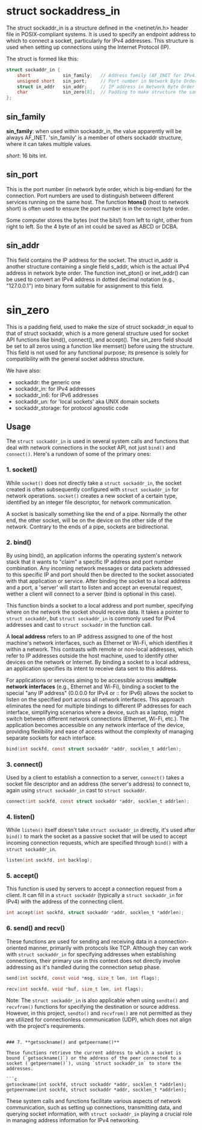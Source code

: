 # struct sockaddress_in

The struct sockaddr_in is a structure defined in the <netinet/in.h> header file in POSIX-compliant systems. It is used to specify an endpoint address to which to connect a socket, particularly for IPv4 addresses. This structure is used when setting up connections using the Internet Protocol (IP).

The struct is formed like this:

```c
struct sockaddr_in {
    short            sin_family;   // Address family (AF_INET for IPv4)
    unsigned short   sin_port;     // Port number in Network Byte Order
    struct in_addr   sin_addr;     // IP address in Network Byte Order
    char             sin_zero[8];  // Padding to make structure the same size as struct sockaddr
};

```

## sin_family

**sin_family**: when used within sockaddr_in, the value apparently will be always AF_INET. 'sin_family' is a member of others sockaddr structure, where it can takes multiple values.

_short_: 16 bits int.

## sin_port

This is the port number (in network byte order, which is big-endian) for the connection. Port numbers are used to distinguish between different services running on the same host. The function **htons()** (host to network short) is often used to ensure the port number is in the correct byte order.

Some computer stores the bytes (not the bits!) from left to right, other from right to left. So the 4 byte of an int could be saved as ABCD or DCBA.

## sin_addr

This field contains the IP address for the socket. The struct in_addr is another structure containing a single field s_addr, which is the actual IPv4 address in network byte order. The function inet_pton() or inet_addr() can be used to convert an IPv4 address in dotted decimal notation (e.g., "127.0.0.1") into binary form suitable for assignment to this field.

# sin_zero

This is a padding field, used to make the size of struct sockaddr_in equal to that of struct sockaddr, which is a more general structure used for socket API functions like bind(), connect(), and accept(). The sin_zero field should be set to all zeros using a function like memset() before using the structure. This field is not used for any functional purpose; its presence is solely for compatibility with the general socket address structure.

We have also:

- sockaddr: the generic one
- sockaddr_in: for IPv4 addresses
- sockaddr_in6: for IPv6 addresses
- sockaddr_un: for 'local sockets' aka UNIX domain sockets
- sockaddr_storage: for protocol agnostic code

## Usage

The `struct sockaddr_in` is used in several system calls and functions that deal with network connections in the socket API, not just `bind()` and `connect()`. Here's a rundown of some of the primary ones:

### 1. **socket()**

While `socket()` does not directly take a `struct sockaddr_in`, the socket created is often subsequently configured with `struct sockaddr_in` for network operations. `socket()` creates a new socket of a certain type, identified by an integer file descriptor, for network communication.

A socket is basically something like the end of a pipe. Normally the other end, the other socket, will be on the device on the other side of the network. Contrary to the ends of a pipe, sockets are bidirectional.

### 2. **bind()**

By using bind(), an application informs the operating system's network stack that it wants to "claim" a specific IP address and port number combination. Any incoming network messages or data packets addressed to this specific IP and port should then be directed to the socket associated with that application or service. After binding the socket to a local address and a port, a 'server' will start to listen and accept an evenutal request, wether a client will connect to a server (bind is optional in this case).

This function binds a socket to a local address and port number, specifying where on the network the socket should receive data. It takes a pointer to `struct sockaddr`, but `struct sockaddr_in` is commonly used for IPv4 addresses and cast to `struct sockaddr` in the function call.

A **local address** refers to an IP address assigned to one of the host machine's network interfaces, such as Ethernet or Wi-Fi, which identifies it within a network. This contrasts with remote or non-local addresses, which refer to IP addresses outside the host machine, used to identify other devices on the network or Internet. By binding a socket to a local address, an application specifies its intent to receive data sent to this address.

For applications or services aiming to be accessible across i**multiple network interfaces** (e.g., Ethernet and Wi-Fi), binding a socket to the special "any IP address" (0.0.0.0 for IPv4 or :: for IPv6) allows the socket to listen on the specified port across all network interfaces. This approach eliminates the need for multiple bindings to different IP addresses for each interface, simplifying scenarios where a device, such as a laptop, might switch between different network connections (Ethernet, Wi-Fi, etc.). The application becomes accessible on any network interface of the device, providing flexibility and ease of access without the complexity of managing separate sockets for each interface.

```c
bind(int sockfd, const struct sockaddr *addr, socklen_t addrlen);
```

### 3. **connect()**

Used by a client to establish a connection to a server, `connect()` takes a socket file descriptor and an address (the server's address) to connect to, again using `struct sockaddr_in` cast to `struct sockaddr`.

```c
connect(int sockfd, const struct sockaddr *addr, socklen_t addrlen);
```

### 4. **listen()**

While `listen()` itself doesn't take `struct sockaddr_in` directly, it's used after `bind()` to mark the socket as a passive socket that will be used to accept incoming connection requests, which are specified through `bind()` with a `struct sockaddr_in`.

```c
listen(int sockfd, int backlog);
```

### 5. **accept()**

This function is used by servers to accept a connection request from a client. It can fill in a `struct sockaddr` (typically a `struct sockaddr_in` for IPv4) with the address of the connecting client.

```c
int accept(int sockfd, struct sockaddr *addr, socklen_t *addrlen);
```

### 6. **send() and recv()**

These functions are used for sending and receiving data in a connection-oriented manner, primarily with protocols like TCP. Although they can work with `struct sockaddr_in` for specifying addresses when establishing connections, their primary use in this context does not directly involve addressing as it's handled during the connection setup phase.

```c
send(int sockfd, const void *msg, size_t len, int flags);

recv(int sockfd, void *buf, size_t len, int flags);
```

Note: The `struct sockaddr_in` is also applicable when using `sendto()` and `recvfrom()` functions for specifying the destination or source address. However, in this project, `sendto()` and `recvfrom()` are not permitted as they are utilized for connectionless communication (UDP), which does not align with the project's requirements.

````

### 7. **getsockname() and getpeername()**

These functions retrieve the current address to which a socket is bound (`getsockname()`) or the address of the peer connected to a socket (`getpeername()`), using `struct sockaddr_in` to store the addresses.

```c
getsockname(int sockfd, struct sockaddr *addr, socklen_t *addrlen);
getpeername(int sockfd, struct sockaddr *addr, socklen_t *addrlen);
````

These system calls and functions facilitate various aspects of network communication, such as setting up connections, transmitting data, and querying socket information, with `struct sockaddr_in` playing a crucial role in managing address information for IPv4 networking.
